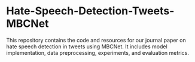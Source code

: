 # Hate-Speech-Detection-Tweets-MBCNet
This repository contains the code and resources for our journal paper on hate speech detection in tweets using MBCNet. It includes model implementation, data preprocessing, experiments, and evaluation metrics.
